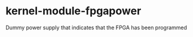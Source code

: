 kernel-module-fpgapower
=======================

Dummy power supply that indicates that the FPGA has been programmed
